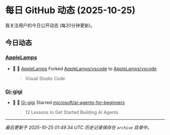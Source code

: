 # 每日 GitHub 动态 (2025-10-25)

我关注用户的今日公开动态 (每20分钟更新)。

## 今日动态

### [AppleLamps](https://github.com/AppleLamps)
- 🍴 👤 [AppleLamps](https://github.com/AppleLamps) Forked [AppleLamps/vscode](https://github.com/AppleLamps/vscode) to [AppleLamps/vscode](https://github.com/AppleLamps/vscode)
  > Visual Studio Code

### [Gi-gigi](https://github.com/Gi-gigi)
- 🌟 👤 [Gi-gigi](https://github.com/Gi-gigi) Starred [microsoft/ai-agents-for-beginners](https://github.com/microsoft/ai-agents-for-beginners)
  > 12 Lessons to Get Started Building AI Agents


---
*最后更新于 2025-10-25 01:49:34 UTC*
*历史记录保存在 `archive` 目录中。*
